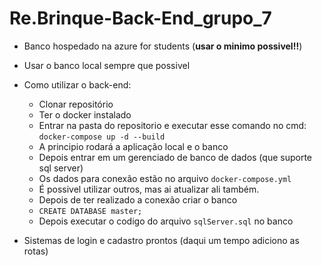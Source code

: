 
# Re.Brinque-Back-End_grupo_7
- Banco hospedado na azure for students (**usar o minimo possivel!!**)
- Usar o banco local sempre que possivel

- Como utilizar o back-end:
	- Clonar repositório
	-  Ter o docker instalado
	- Entrar na pasta do repositorio e executar esse comando no cmd: `docker-compose up -d --build`
	- A principio rodará a aplicação local e o banco
	- Depois entrar em um gerenciado de banco de dados (que suporte sql server)
	- Os dados para conexão estão no arquivo `docker-compose.yml`
	- É possivel utilizar outros, mas ai atualizar ali também.
	- Depois de ter realizado a conexão criar o banco
	- `CREATE DATABASE master;`
	- Depois executar o codigo do arquivo `sqlServer.sql` no banco

 - Sistemas de login e cadastro prontos (daqui um tempo adiciono as rotas)
